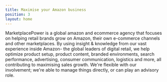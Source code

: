 ```yaml
---
title: Maximise your Amazon business
position: 3
layout: home
---
```


MarketplacePower is a global amazon and ecommerce agency that focuses on helping retail brands grow on Amazon, their own e-commerce channels and other marketplaces. By using insight & knowledge from our vast experience inside Amazon- the global leaders of digital retail, we help optimize product setup, product content, branded environments, search performance, advertising, consumer communication, logistics and more, all contributing to maximising sales growth. We're flexible with our involvement; we're able to manage things directly, or can play an advisory role.